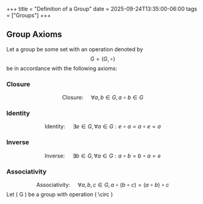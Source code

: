 +++
title = "Definition of a Group"
date = 2025-09-24T13:35:00-06:00
tags = ["Groups"]
+++
## Group Axioms
Let a group be some set with an operation denoted by $$ G=(G,\circ) $$ be in accordance with the following axioms:

### Closure
$$
\text{Closure: }\quad\forall a,b\in G, a\circ b\in G
$$
### Identity
$$
\text{Identity: }\quad\exists e \in G, \forall a \in G : e\circ a=a\circ e=a 
$$
### Inverse
$$
\text{Inverse: }\quad\exists b \in G, \forall a \in G : a\circ b=b\circ a=e
$$
### Associativity
$$
\text{Associativity: }\quad\forall a,b,c \in G, a\circ(b\circ c)=(a\circ b)\circ c
$$
Let \( G \) be a group with operation \( \circ \)


